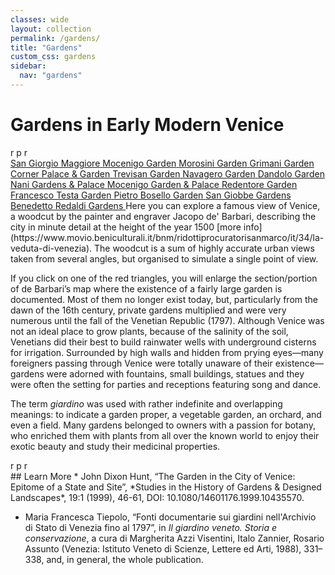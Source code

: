 ```yaml
---
classes: wide
layout: collection
permalink: /gardens/
title: "Gardens"
custom_css: gardens
sidebar:
  nav: "gardens"
---
```

# Gardens in Early Modern Venice
<div class="ornament">r p r</div>
<!-- <img src="../assets/img/72dpi_venice_map.jpg" width="1295px"/>

{{ site.baseurl }}assets/img/72dpi_fresco_all.jpg-->
<div>
  <svg id="bar" version="1.1" xmlns="http://www.w3.org/2000/svg" xmlns:xlink="http://www.w3.org/1999/xlink" viewbox="0 0 4000 2000">

 <image id="foo" width="100%" height="100%" xlink:href="{{ site.baseurl }}assets/img/VProject-all.png"/>

<!-- San Giorgio Maggiore -->
 <a href="{{ site.baseurl }}gardens/sgiorgiom/">
   <circle cx="2050" cy="1700" r="25" style="fill:none;stroke:yellow;stroke-width:4;opacity=.6" />
   <circle cx="2050" cy="1700" r="10" style="fill:green;stroke:green;stroke-width:6;opacity=.6" />
   <text x="2100" y="1720" font-size="55" font-family="'Verdana', sans-serif" text-anchor="start" fill="black">San Giorgio Maggiore</text>
 </a>

<!-- Murano - Mocenigo -->
<a href="https://venicelover.com/san_giorgio_maggiore.html">
  <circle cx="2380" cy="535" r="25" style="fill:none;stroke:yellow;stroke-width:4;opacity=.6" />
  <circle cx="2380" cy="535" r="10" style="fill:green;stroke:green;stroke-width:6;opacity=.6" />
  <text x="2430" y="595" font-size="55" font-family="'Verdana', sans-serif" text-anchor="start" fill="black">Mocenigo Garden</text>
</a>

<!-- Murano - Morosini -->
<a href="https://venicelover.com/san_giorgio_maggiore.html">
  <circle cx="2365" cy="475" r="25" style="fill:none;stroke:yellow;stroke-width:4;opacity=.6" />
  <circle cx="2365" cy="475" r="10" style="fill:green;stroke:green;stroke-width:6;opacity=.6" />
  <text x="2325" y="495" font-size="55" font-family="'Verdana', sans-serif" text-anchor="end" fill="black">Morosini Garden</text>
</a>

<!-- Murano - Grimani Garden (St. Chiara) -->
<a href="https://venicelover.com/san_giorgio_maggiore.html">
  <circle cx="2340" cy="535" r="25" style="fill:none;stroke:yellow;stroke-width:4;opacity=.6" />
  <circle cx="2340" cy="535" r="10" style="fill:green;stroke:green;stroke-width:6;opacity=.6" />
  <text x="2300" y="555" font-size="55" font-family="'Verdana', sans-serif" text-anchor="end" fill="black">Grimani Garden</text>
</a>

<!-- Murano - Corner Palace and Gardent -->
<a href="https://venicelover.com/san_giorgio_maggiore.html">
  <circle cx="2200" cy="352" r="25" style="fill:none;stroke:yellow;stroke-width:4;opacity=.6" />
  <circle cx="2200" cy="352" r="10" style="fill:green;stroke:green;stroke-width:6;opacity=.6" />
  <text x="2250" y="372" font-size="55" font-family="'Verdana', sans-serif" text-anchor="start" fill="black">Corner Palace & Garden</text>
</a>

<!-- Murano - Trevisan -->
<a href="https://venicelover.com/san_giorgio_maggiore.html">
  <circle cx="2400" cy="450" r="25" style="fill:none;stroke:yellow;stroke-width:4;opacity=.6" />
  <circle cx="2400" cy="450" r="10" style="fill:green;stroke:green;stroke-width:6;opacity=.6" />
  <text x="2450" y="450" font-size="55" font-family="'Verdana', sans-serif" text-anchor="start" fill="black">Trevisan Garden</text>
</a>

<!-- Murano - Navagero -->
<a href="https://venicelover.com/san_giorgio_maggiore.html">
  <circle cx="2425" cy="490" r="25" style="fill:none;stroke:yellow;stroke-width:4;opacity=.6" />
  <circle cx="2425" cy="490" r="10" style="fill:green;stroke:green;stroke-width:6;opacity=.6" />
  <text x="2475" y="515" font-size="55" font-family="'Verdana', sans-serif" text-anchor="start" fill="black">Navagero Garden</text>
</a>

<!-- Giudecca - Dandolo -->
<a href="https://venicelover.com/san_giorgio_maggiore.html">
  <circle cx="1560" cy="1875" r="25" style="fill:none;stroke:yellow;stroke-width:4;opacity=.6" />
  <circle cx="1560" cy="1875" r="10" style="fill:green;stroke:green;stroke-width:6;opacity=.6" />
  <text x="1610" y="1895" font-size="55" font-family="'Verdana', sans-serif" text-anchor="start" fill="black">Dandolo Garden</text>
</a>

<!-- Giudecca - Nani -->
<a href="https://venicelover.com/san_giorgio_maggiore.html">
  <circle cx="1460" cy="1780" r="25" style="fill:none;stroke:yellow;stroke-width:4;opacity=.6" />
  <circle cx="1460" cy="1780" r="10" style="fill:green;stroke:green;stroke-width:6;opacity=.6" />
  <text x="1510" y="1790" font-size="55" font-family="'Verdana', sans-serif" text-anchor="start" fill="black">Nani Gardens & Palace</text>
</a>

<!-- Giudecca - Mocenigo -->
<a href="https://venicelover.com/san_giorgio_maggiore.html">
  <circle cx="1350" cy="1825" r="25" style="fill:none;stroke:yellow;stroke-width:4;opacity=.6" />
  <circle cx="1350" cy="1825" r="10" style="fill:green;stroke:green;stroke-width:6;opacity=.6" />
  <text x="1400" y="1845" font-size="55" font-family="'Verdana', sans-serif" text-anchor="start" fill="black">Mocenigo Garden & Palace</text>
</a>

<!-- Giudecca - Redentore -->
<a href="https://venicelover.com/san_giorgio_maggiore.html">
  <circle cx="525" cy="1800" r="25" style="fill:none;stroke:yellow;stroke-width:4;opacity=.6" />
  <circle cx="525" cy="1800" r="10" style="fill:green;stroke:green;stroke-width:6;opacity=.6" />
  <text x="575" y="1820" font-size="55" font-family="'Verdana', sans-serif" text-anchor="start" fill="black">Redentore Garden</text>
</a>

<!-- S. Giobbe - Francesco Testa -->
<a href="https://venicelover.com/san_giorgio_maggiore.html">
  <circle cx="720" cy="510" r="25" style="fill:none;stroke:yellow;stroke-width:4;opacity=.6" />
  <circle cx="720" cy="510" r="10" style="fill:green;stroke:green;stroke-width:6;opacity=.6" />
  <text x="770" y="530" font-size="55" font-family="'Verdana', sans-serif" text-anchor="start" fill="black">Francesco Testa Garden</text>
</a>

<!-- S. Giobbe - Pietro Bosello -->
<a href="https://venicelover.com/san_giorgio_maggiore.html">
  <circle cx="730" cy="470" r="25" style="fill:none;stroke:yellow;stroke-width:4;opacity=.6" />
  <circle cx="730" cy="470" r="10" style="fill:green;stroke:green;stroke-width:6;opacity=.6" />
  <text x="780" y="490" font-size="55" font-weight="200" font-family="'Verdana', sans-serif" text-anchor="start" fill="black">Pietro Bosello Garden</text>
</a>

<!-- S. Giobbe - San Giobbe -->
<a href="https://venicelover.com/san_giorgio_maggiore.html">
  <circle cx="625" cy="475" r="25" style="fill:none;stroke:yellow;stroke-width:4;opacity=.6" />
  <circle cx="625" cy="475" r="10" style="fill:green;stroke:green;stroke-width:6;opacity=.6" />
  <text x="575" y="500" font-size="55" font-weight="200" font-family="'Verdana', sans-serif" text-anchor="end" fill="black">San Giobbe Gardens</text>
</a>

<!-- S. Giobbe - Benedetto Redaldi -->
<a href="https://venicelover.com/san_giorgio_maggiore.html">
  <circle cx="700" cy="435" r="25" style="fill:none;stroke:yellow;stroke-width:4;opacity=.6" />
  <circle cx="700" cy="435" r="10" style="fill:green;stroke:green;stroke-width:6;opacity=.6" />
  <text x="750" y="455" font-size="55" font-weight="200" font-family="'Verdana', sans-serif" text-anchor="start" fill="black">Benedetto Redaldi Gardens</text>
</a>

</svg>
</div>
Here you can explore a famous view of Venice, a woodcut by the painter and engraver Jacopo de' Barbari, describing the city in minute detail at the height of the year 1500 [more info](https://www.movio.beniculturali.it/bnm/ridottiprocuratorisanmarco/it/34/la-veduta-di-venezia). The woodcut is a sum of highly accurate urban views taken from several angles, but organised to simulate a single point of view.

If you click on one of the red triangles, you will enlarge the section/portion of de Barbari’s map where the existence of a fairly large garden is documented. Most of them no longer exist today, but, particularly from the dawn of the 16th century, private gardens multiplied and were very numerous until the fall of the Venetian Republic (1797). Although Venice was not an ideal place to grow plants, because of the salinity of the soil, Venetians did their best to build rainwater wells with underground cisterns for irrigation. Surrounded by high walls and hidden from prying eyes—many foreigners passing through Venice were totally unaware of their existence—gardens were adorned with fountains, small buildings, statues and they were often the setting for parties and receptions featuring song and dance.

The term *giardino* was used with rather indefinite and overlapping meanings: to indicate a garden proper, a vegetable garden, an orchard, and even a field. Many gardens belonged to owners with a passion for botany, who enriched them with plants from all over the known world to enjoy their exotic beauty and study their medicinal properties.
<div class="ornament">r p r</div>
## Learn More
* John Dixon Hunt, “The Garden in the City of Venice: Epitome of a State and Site”, *Studies in the History of Gardens & Designed Landscapes*, 19:1 (1999), 46-61, DOI: 10.1080/14601176.1999.10435570.

* Maria Francesca Tiepolo, “Fonti documentarie sui giardini nell'Archivio di Stato di Venezia fino al 1797”, in *Il giardino veneto. Storia e conservazione*, a cura di Margherita Azzi Visentini, Italo Zannier, Rosario Assunto (Venezia: Istituto Veneto di Scienze, Lettere ed Arti, 1988), 331–338, and, in general, the whole publication.
